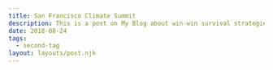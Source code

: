 ```yaml
---
title: San Francisco Climate Summit
description: This is a post on My Blog about win-win survival strategies.
date: 2018-08-24
tags:
  - second-tag
layout: layouts/post.njk
---
```


